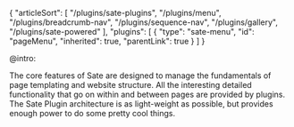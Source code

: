 {
    "articleSort": [
        "/plugins/sate-plugins", 
        "/plugins/menu", 
        "/plugins/breadcrumb-nav", 
        "/plugins/sequence-nav", 
        "/plugins/gallery", 
        "/plugins/sate-powered"
    ],
    "plugins": [
        {
            "type": "sate-menu",
            "id": "pageMenu",
            "inherited": true,
            "parentLink": true
        }
    ]
}

@intro:

The core features of Sate are designed to manage the fundamentals of page templating and website structure. All the interesting detailed functionality that go on within and between pages are provided by plugins. The Sate Plugin architecture is as light-weight as possible, but provides enough power to do some pretty cool things.


